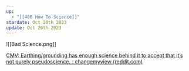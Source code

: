 ```yaml
---
up:
  - "[[400 How To Science]]"
stardate: Oct 20th 2023
update: Oct 20th 2023
---
```

![[Bad Science.png]]


[CMV: Earthing/grounding has enough science behind it to accept that it’s not purely pseudoscience. : changemyview (reddit.com)](https://www.reddit.com/r/changemyview/comments/af1i77/cmv_earthinggrounding_has_enough_science_behind/)
